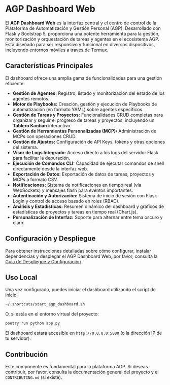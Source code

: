 # AGP Dashboard Web

El **AGP Dashboard Web** es la interfaz central y el centro de control de la Plataforma de Automatización y Gestión Personal (AGP). Desarrollado con Flask y Bootstrap 5, proporciona una potente herramienta para la gestión, monitorización y orquestación de tareas y agentes en el ecosistema AGP. Está diseñado para ser responsivo y funcional en diversos dispositivos, incluyendo entornos móviles a través de Termux.

## Características Principales

El dashboard ofrece una amplia gama de funcionalidades para una gestión eficiente:

*   **Gestión de Agentes:** Registro, listado y monitorización del estado de los agentes remotos.
*   **Motor de Playbooks:** Creación, gestión y ejecución de Playbooks de automatización (en formato YAML) sobre agentes específicos.
*   **Gestión de Tareas y Proyectos:** Funcionalidades CRUD completas para organizar y seguir el progreso de tareas y proyectos, incluyendo un **Tablero Kanban** interactivo.
*   **Gestión de Herramientas Personalizadas (MCP):** Administración de MCPs con operaciones CRUD.
*   **Gestión de Ajustes:** Configuración de API Keys, tokens y otras opciones del sistema.
*   **Visor de Logs Integrado:** Acceso directo a los logs del servidor Flask para facilitar la depuración.
*   **Ejecución de Comandos CLI:** Capacidad de ejecutar comandos de shell directamente desde la interfaz web.
*   **Exportación de Datos:** Exportación de datos de tareas, proyectos y MCPs a formato CSV.
*   **Notificaciones:** Sistema de notificaciones en tiempo real (vía WebSockets) y mensajes flash para eventos importantes.
*   **Autenticación y Autorización:** Sistema de inicio de sesión con Flask-Login y control de acceso basado en roles (RBAC).
*   **Análisis y Estadísticas:** Resumen dinámico del dashboard y gráficos de estadísticas de proyectos y tareas en tiempo real (Chart.js).
*   **Personalización de Interfaz:** Soporte para alternar entre tema oscuro y claro.

## Configuración y Despliegue

Para obtener instrucciones detalladas sobre cómo configurar, instalar dependencias y desplegar el AGP Dashboard Web, por favor, consulta la [Guía de Despliegue y Configuración](docs/DEPLOYMENT.md).

## Uso Local

Una vez configurado, puedes iniciar el dashboard utilizando el script de inicio:

```bash
~/.shortcuts/start_agp_dashboard.sh
```

O, si estás en el entorno virtual del proyecto:

```bash
poetry run python app.py
```

El dashboard estará accesible en `http://0.0.0.0:5000` (o la dirección IP de tu servidor).

## Contribución

Este componente es fundamental para la plataforma AGP. Si deseas contribuir, por favor, consulta la documentación general del proyecto y el `CONTRIBUTING.md` (si existe).
